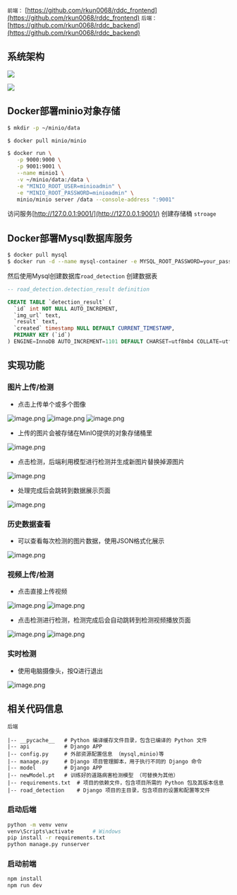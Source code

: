 `前端：`  [https://github.com/rkun0068/rddc_frontend](https://github.com/rkun0068/rddc_frontend)
`后端：`  [https://github.com/rkun0068/rddc_backend](https://github.com/rkun0068/rddc_backend)
## 系统架构
![](https://cdn.nlark.com/yuque/0/2024/jpeg/29558585/1706890929722-94bcc9ca-99e8-443c-a9e8-c1a4aed43a98.jpeg)

![](https://cdn.nlark.com/yuque/0/2024/jpeg/29558585/1706945978439-dc016228-8ff9-4cad-a1db-fab81c02d78e.jpeg)

## Docker部署minio对象存储
```bash
$ mkdir -p ~/minio/data

$ docker pull minio/minio

$ docker run \
   -p 9000:9000 \
   -p 9001:9001 \
   --name minio1 \
   -v ~/minio/data:/data \
   -e "MINIO_ROOT_USER=minioadmin" \
   -e "MINIO_ROOT_PASSWORD=minioadmin" \
   minio/minio server /data --console-address ":9001"
```
访问服务[http://127.0.0.1:9001/](http://127.0.0.1:9001/) 创建存储桶 `stroage`

## Docker部署Mysql数据库服务
```bash
$ docker pull mysql
$ docker run -d --name mysql-container -e MYSQL_ROOT_PASSWORD=your_password -p 3306:3306 mysql

```
然后使用Mysql创建数据库`road_detection`
创建数据表
```sql
-- road_detection.detection_result definition

CREATE TABLE `detection_result` (
  `id` int NOT NULL AUTO_INCREMENT,
  `img_url` text,
  `result` text,
  `created` timestamp NULL DEFAULT CURRENT_TIMESTAMP,
  PRIMARY KEY (`id`)
) ENGINE=InnoDB AUTO_INCREMENT=1101 DEFAULT CHARSET=utf8mb4 COLLATE=utf8mb4_0900_ai_ci;
```


## 实现功能
### 图片上传/检测

- 点击上传单个或多个图像

![image.png](https://cdn.nlark.com/yuque/0/2024/png/29558585/1706890105829-a26c7d50-0072-45d4-b2cf-ddb8557d1ead.png#averageHue=%23f6f6f5&clientId=u2109a791-c26b-4&from=paste&height=912&id=ucea8449a&originHeight=1140&originWidth=1920&originalType=binary&ratio=1.25&rotation=0&showTitle=false&size=287091&status=done&style=none&taskId=u58be5a45-c004-458f-b436-746deb6cceb&title=&width=1536)
![image.png](https://cdn.nlark.com/yuque/0/2024/png/29558585/1706890131384-5b115c67-977d-4cba-b408-bd4916b4134d.png#averageHue=%23fdfdfd&clientId=u2109a791-c26b-4&from=paste&height=838&id=u66591f10&originHeight=1048&originWidth=1860&originalType=binary&ratio=1.25&rotation=0&showTitle=false&size=56690&status=done&style=none&taskId=u031dd087-c30e-4af6-bfec-48e493a5358&title=&width=1488)
![image.png](https://cdn.nlark.com/yuque/0/2024/png/29558585/1706890147531-d279135a-450e-4c7a-8524-2a6663856508.png#averageHue=%23fdfdfd&clientId=u2109a791-c26b-4&from=paste&height=838&id=u550b42aa&originHeight=1048&originWidth=1860&originalType=binary&ratio=1.25&rotation=0&showTitle=false&size=40889&status=done&style=none&taskId=uc485e598-0c14-4425-970e-d9ab1d9e894&title=&width=1488)

- 上传的图片会被存储在MinIO提供的对象存储桶里

![image.png](https://cdn.nlark.com/yuque/0/2024/png/29558585/1706890256141-b3d0d9d6-0c99-4a06-b0f9-b89153f6f8dc.png#averageHue=%23fcfcfc&clientId=u2109a791-c26b-4&from=paste&height=838&id=u7671aa4e&originHeight=1048&originWidth=1860&originalType=binary&ratio=1.25&rotation=0&showTitle=false&size=363130&status=done&style=none&taskId=ubf39662b-0e69-4628-ab88-22d4a02a862&title=&width=1488)

- 点击检测，后端利用模型进行检测并生成新图片替换掉源图片

![image.png](https://cdn.nlark.com/yuque/0/2024/png/29558585/1706890363854-bc41473a-0ed2-4377-9cd6-d6e785a381fb.png#averageHue=%23fdfdfd&clientId=u2109a791-c26b-4&from=paste&height=838&id=ub2b89751&originHeight=1048&originWidth=1860&originalType=binary&ratio=1.25&rotation=0&showTitle=false&size=37609&status=done&style=none&taskId=uee4b56ff-75d5-495b-b9db-a4549c2dab2&title=&width=1488)

- 处理完成后会跳转到数据展示页面

![image.png](https://cdn.nlark.com/yuque/0/2024/png/29558585/1706890413780-287ec286-7e7e-49e0-851c-eee3ecd384c7.png#averageHue=%23f3f2f1&clientId=u2109a791-c26b-4&from=paste&height=838&id=ua0aff2bc&originHeight=1048&originWidth=1860&originalType=binary&ratio=1.25&rotation=0&showTitle=false&size=981567&status=done&style=none&taskId=u972adbbd-a615-4447-bc91-46e657c7b1d&title=&width=1488)

### 历史数据查看

- 可以查看每次检测的图片数据，使用JSON格式化展示

![image.png](https://cdn.nlark.com/yuque/0/2024/png/29558585/1706890512779-34324635-1e64-4795-a853-8ab7c32599e6.png#averageHue=%23fbfafa&clientId=u2109a791-c26b-4&from=paste&height=838&id=u128c3688&originHeight=1048&originWidth=1860&originalType=binary&ratio=1.25&rotation=0&showTitle=false&size=273467&status=done&style=none&taskId=u2aee239a-77cd-4c36-940b-3c3bdb78009&title=&width=1488)

### 视频上传/检测

- 点击直接上传视频

![image.png](https://cdn.nlark.com/yuque/0/2024/png/29558585/1706890659561-6ff43fd4-68df-4ea4-ac0a-5effb0b28d03.png#averageHue=%23f9f8f8&clientId=uc2c568f7-669b-4&from=paste&height=866&id=u555ff2c0&originHeight=1082&originWidth=1920&originalType=binary&ratio=1.25&rotation=0&showTitle=false&size=138178&status=done&style=none&taskId=u42f6fabd-8fba-4ee2-8667-907a69634e5&title=&width=1536)
![image.png](https://cdn.nlark.com/yuque/0/2024/png/29558585/1706890684568-66c7b12b-c6e8-4479-8992-3d60c5a0b163.png#averageHue=%23fcfcfc&clientId=uc2c568f7-669b-4&from=paste&height=838&id=u33df5066&originHeight=1048&originWidth=1860&originalType=binary&ratio=1.25&rotation=0&showTitle=false&size=44440&status=done&style=none&taskId=ubdb30ae4-e27e-45d7-97c9-756096d5d16&title=&width=1488)

- 点击检测进行检测，检测完成后会自动跳转到检测视频播放页面

![image.png](https://cdn.nlark.com/yuque/0/2024/png/29558585/1706890731358-a3c4c24e-4450-4be3-9793-b4a7d8e61ca2.png#averageHue=%23fdfdfd&clientId=uc2c568f7-669b-4&from=paste&height=838&id=ucb338330&originHeight=1048&originWidth=1860&originalType=binary&ratio=1.25&rotation=0&showTitle=false&size=39175&status=done&style=none&taskId=u5949fa06-dcd6-44b3-b594-16a31912f82&title=&width=1488)
![image.png](https://cdn.nlark.com/yuque/0/2024/png/29558585/1706890817420-6f63b401-165c-4862-8692-f4ebffba9343.png#averageHue=%23a3a8a1&clientId=uc2c568f7-669b-4&from=paste&height=838&id=u304e4457&originHeight=1048&originWidth=1860&originalType=binary&ratio=1.25&rotation=0&showTitle=false&size=2419178&status=done&style=none&taskId=u3a960754-0694-4757-b65b-20232b0c663&title=&width=1488)
### 实时检测

- 使用电脑摄像头，按Q进行退出

![image.png](https://cdn.nlark.com/yuque/0/2024/png/29558585/1707049078023-cf86c40f-8330-4ef8-8852-54c1ace2ba59.png#averageHue=%23754f3a&clientId=uccde196e-07d3-4&from=paste&height=838&id=ubc9bb81b&originHeight=1048&originWidth=1865&originalType=binary&ratio=1.25&rotation=0&showTitle=false&size=610848&status=done&style=none&taskId=u5c405604-c796-4ddf-871c-c512cc2c0bf&title=&width=1492)
## 

## 相关代码信息
`后端`
```basic
|-- __pycache__   # Python 编译缓存文件目录，包含已编译的 Python 文件
|-- api           # Django APP
|-- config.py     # 外部资源配置信息 （mysql,minio)等
|-- manage.py     # Django 项目管理脚本，用于执行不同的 Django 命令
|-- model         # Django APP
|-- newModel.pt   # 训练好的道路病害检测模型 （可替换为其他）
|-- requirements.txt  # 项目的依赖文件，包含项目所需的 Python 包及其版本信息
|-- road_detection    # Django 项目的主目录，包含项目的设置和配置等文件
```

### 启动后端
```bash
python -m venv venv        
venv\Scripts\activate      # Windows
pip install -r requirements.txt
python manage.py runserver
```


### 启动前端
```bash
npm install
npm run dev
```



